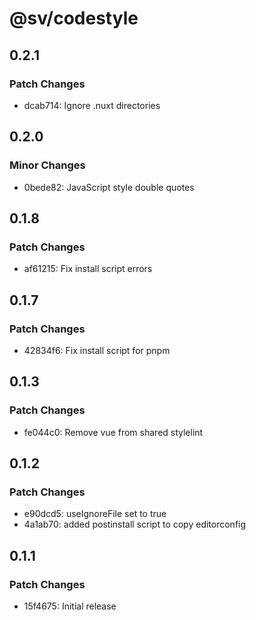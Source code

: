 # @sv/codestyle

## 0.2.1

### Patch Changes

- dcab714: Ignore .nuxt directories

## 0.2.0

### Minor Changes

- 0bede82: JavaScript style double quotes

## 0.1.8

### Patch Changes

- af61215: Fix install script errors

## 0.1.7

### Patch Changes

- 42834f6: Fix install script for pnpm

## 0.1.3

### Patch Changes

- fe044c0: Remove vue from shared stylelint

## 0.1.2

### Patch Changes

- e90dcd5: useIgnoreFile set to true
- 4a1ab70: added postinstall script to copy editorconfig

## 0.1.1

### Patch Changes

- 15f4675: Initial release
